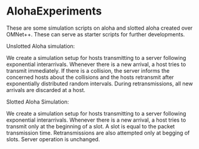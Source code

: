 # AlohaExperiments
These are some simulation scripts on aloha and slotted aloha created over OMNet++. These can serve as starter scripts for 
further developments.

Unslotted Aloha simulation:
  
  We create a simulation setup for hosts transmitting to a server following exponential interarrivals.
  Whenever there is a new arrival, a host tries to transmit immediately. If there is a collision,
  the server informs the concerned hosts about the collisions and the hosts retransmit after exponentially 
  distributed random intervals. During retransmissions, all new arrivals are discarded at a host.
  
  Slotted Aloha Simulation:
    
  We create a simulation setup for hosts transmitting to a server following exponential interarrivals.
  Whenever there is a new arrival, a host tries to transmit only at the beginning of a slot. A slot is 
  equal to the packet transmission time. Retransmissions are also attempted only at begging of slots.
  Server operation is unchanged.
    
  
    
